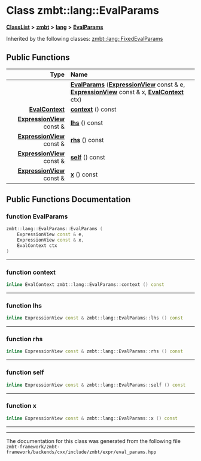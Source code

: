 

# Class zmbt::lang::EvalParams



[**ClassList**](annotated.md) **>** [**zmbt**](namespacezmbt.md) **>** [**lang**](namespacezmbt_1_1lang.md) **>** [**EvalParams**](classzmbt_1_1lang_1_1EvalParams.md)










Inherited by the following classes: [zmbt::lang::FixedEvalParams](structzmbt_1_1lang_1_1FixedEvalParams.md)
































## Public Functions

| Type | Name |
| ---: | :--- |
|   | [**EvalParams**](#function-evalparams) ([**ExpressionView**](classzmbt_1_1lang_1_1ExpressionView.md) const & e, [**ExpressionView**](classzmbt_1_1lang_1_1ExpressionView.md) const & x, [**EvalContext**](structzmbt_1_1lang_1_1EvalContext.md) ctx) <br> |
|  [**EvalContext**](structzmbt_1_1lang_1_1EvalContext.md) | [**context**](#function-context) () const<br> |
|  [**ExpressionView**](classzmbt_1_1lang_1_1ExpressionView.md) const & | [**lhs**](#function-lhs) () const<br> |
|  [**ExpressionView**](classzmbt_1_1lang_1_1ExpressionView.md) const & | [**rhs**](#function-rhs) () const<br> |
|  [**ExpressionView**](classzmbt_1_1lang_1_1ExpressionView.md) const & | [**self**](#function-self) () const<br> |
|  [**ExpressionView**](classzmbt_1_1lang_1_1ExpressionView.md) const & | [**x**](#function-x) () const<br> |




























## Public Functions Documentation




### function EvalParams 

```C++
zmbt::lang::EvalParams::EvalParams (
    ExpressionView const & e,
    ExpressionView const & x,
    EvalContext ctx
) 
```




<hr>



### function context 

```C++
inline EvalContext zmbt::lang::EvalParams::context () const
```




<hr>



### function lhs 

```C++
inline ExpressionView const & zmbt::lang::EvalParams::lhs () const
```




<hr>



### function rhs 

```C++
inline ExpressionView const & zmbt::lang::EvalParams::rhs () const
```




<hr>



### function self 

```C++
inline ExpressionView const & zmbt::lang::EvalParams::self () const
```




<hr>



### function x 

```C++
inline ExpressionView const & zmbt::lang::EvalParams::x () const
```




<hr>

------------------------------
The documentation for this class was generated from the following file `zmbt-framework/zmbt-framework/backends/cxx/include/zmbt/expr/eval_params.hpp`

